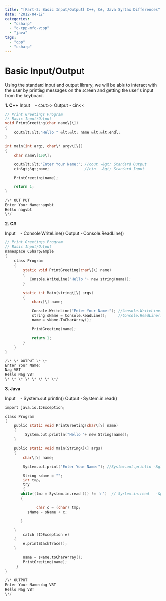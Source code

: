 ```yaml
---
title: "[Part-2: Basic Input/Output] C++, C#, Java Syntax Differences"
date: "2012-04-12"
categories: 
  - "csharp"
  - "c-cpp-mfc-vcpp"
  - "java"
tags: 
  - "cpp"
  - "csharp"
---
```


# **Basic Input/Output**

Using the standard input and output library, we will be able to interact with the user by printing messages on the screen and getting the user's input from the keyboard.

**1\. C++** Input    - cout>> Output - cin<<

```c
// Print Greetings Program
// Basic Input/Output
void PrintGreeting(char name\[\])
{
    cout&lt;&lt;"Hello " &lt;&lt; name &lt;&lt;endl;
}

int main(int argc, char\* argv\[\])
{
    char name\[100\];

    cout&lt;&lt;"Enter Your Name:"; //cout -&gt; Standard Output
    cin&gt;&gt;name;                //cin  -&gt; Standard Input 

    PrintGreeting(name);

    return 1;
}

/\* OUT PUT
Enter Your Name:nagvbt
Hello nagvbt
\*/
```

**2\. C#**

Input    - Console.WriteLine() Output - Console.ReadLine()

```c
// Print Greetings Program
// Basic Input/Output
namespace CSharpSample
{
    class Program
    {
        static void PrintGreeting(char\[\] name)
        {
           Console.WriteLine("Hello "+ new string(name));
        }

        static int Main(string\[\] args)
        {
            char\[\] name;

            Console.WriteLine("Enter Your Name:"); //Console.WriteLine() -&gt; Standard Output
            string sName = Console.ReadLine();     //Console.ReadLine()  -&gt; Standard Input
            name = sName.ToCharArray();

            PrintGreeting(name);

            return 1;
        }
    }
}

/\* \* OUTPUT \* \*
Enter Your Name:
Nag VBT
Hello Nag VBT
\* \* \* \* \* \* \* \*/
```

**3\. Java**

Input    - System.out.println() Output - System.in.read()

```c
import java.io.IOException;

class Program
{
    public static void PrintGreeting(char\[\] name)
    {
         System.out.println("Hello "+ new String(name));
    }

    public static void main(String\[\] args)
    {
        char\[\] name;

        System.out.print("Enter Your Name:"); //System.out.println -&gt; Standard Output

        String sName = "";
        int tmp;
        try
        {
       while((tmp = System.in.read ()) != 'n')  // System.in.read   -&gt; Standard Input
       {

              char c = (char) tmp;
          sName = sName + c;

       }

    }
        catch (IOException e)
    {
        e.printStackTrace();
    }

        name = sName.toCharArray();
        PrintGreeting(name);
     }
}

/\* OUTPUT
Enter Your Name:Nag VBT
Hello Nag VBT
\*/
```
